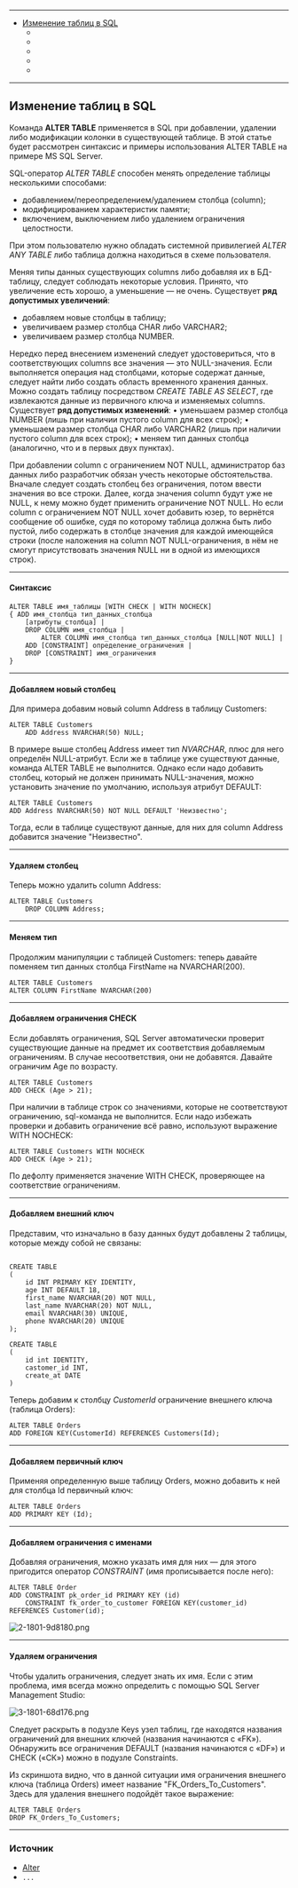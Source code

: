 ***

- [Изменение таблиц в SQL](#Изменение%20таблиц%20в%20SQL)
	- []()
	- []()
	- []()
	- []()
	- []()

***
## Изменение таблиц в SQL


Команда **ALTER TABLE** применяется в SQL при добавлении, удалении либо модификации колонки в существующей таблице. В этой статье будет рассмотрен синтаксис и примеры использования ALTER TABLE на примере MS SQL Server.

SQL-оператор *ALTER TABLE* способен менять определение таблицы несколькими способами:
- добавлением/переопределением/удалением столбца (column); 
- модифицированием характеристик памяти;
- включением, выключением либо удалением ограничения целостности.

При этом пользователю нужно обладать системной привилегией *ALTER ANY TABLE* либо таблица должна находиться в схеме пользователя.

Меняя типы данных существующих columns либо добавляя их в БД-таблицу, следует соблюдать некоторые условия. Принято, что увеличение есть хорошо, а уменьшение — не очень. Существует **ряд допустимых увеличений**:
- добавляем новые столбцы в таблицу;
- увеличиваем размер столбца CHAR либо VARCHAR2;
- увеличиваем размер столбца NUMBER.

Нередко перед внесением изменений следует удостовериться, что в соответствующих columns все значения — это NULL-значения. Если выполняется операция над столбцами, которые содержат данные, следует найти либо создать область временного хранения данных. Можно создать таблицу посредством *CREATE TABLE AS SELECT*, где извлекаются данные из первичного ключа и изменяемых columns. Существует **ряд допустимых изменений**: • уменьшаем размер столбца NUMBER (лишь при наличии пустого column для всех строк); • уменьшаем размер столбца CHAR либо VARCHAR2 (лишь при наличии пустого column для всех строк); • меняем тип данных столбца (аналогично, что и в первых двух пунктах).

При добавлении column с ограничением NOT NULL, администратор баз данных либо разработчик обязан учесть некоторые обстоятельства. Вначале следует создать столбец без ограничения, потом ввести значения во все строки. Далее, когда значения column будут уже не NULL, к нему можно будет применить ограничение NOT NULL. Но если column с ограничением NOT NULL хочет добавить юзер, то вернётся сообщение об ошибке, судя по которому таблица должна быть либо пустой, либо содержать в столбце значения для каждой имеющейся строки (после наложения на column NOT NULL-ограничения, в нём не смогут присутствовать значения NULL ни в одной из имеющихся строк).


***
#### Синтаксис


``` postgresql
ALTER TABLE имя_таблицы [WITH CHECK | WITH NOCHECK]
{ ADD имя_столбца тип_данных_столбца
	[атрибуты_столбца] |
	DROP COLUMN имя_столбца |
		ALTER COLUMN имя_столбца тип_данных_столбца [NULL|NOT NULL] |
	ADD [CONSTRAINT] определение_ограничения |
	DROP [CONSTRAINT] имя_ограничения
}
```


***
#### Добавляем новый столбец


Для примера добавим новый column Address в таблицу Customers:

```postgresql
ALTER TABLE Customers
	ADD Address NVARCHAR(50) NULL;
```

В примере выше столбец Address имеет тип *NVARCHAR*, плюс для него определён NULL-атрибут. Если же в таблице уже существуют данные, команда ALTER TABLE не выполнится. Однако если надо добавить столбец, который не должен принимать NULL-значения, можно установить значение по умолчанию, используя атрибут DEFAULT:

```postgresql
ALTER TABLE Customers
ADD Address NVARCHAR(50) NOT NULL DEFAULT 'Неизвестно';
```

Тогда, если в таблице существуют данные, для них для column Address добавится значение "Неизвестно".

***

#### Удаляем столбец


Теперь можно удалить column Address:

```postgresql
ALTER TABLE Customers
	DROP COLUMN Address;
```


***

#### Меняем тип

Продолжим манипуляции с таблицей Customers: теперь давайте поменяем тип данных столбца FirstName на NVARCHAR(200).

 ``` postgresql
ALTER TABLE Customers
ALTER COLUMN FirstName NVARCHAR(200)
```


***

#### Добавляем ограничения CHECK

Если добавлять ограничения, SQL Server автоматически проверит существующие данные на предмет их соответствия добавляемым ограничениям. В случае несоответствия, они не добавятся. Давайте ограничим Age по возрасту.

```postgresql
ALTER TABLE Customers
ADD CHECK (Age > 21);
```

При наличии в таблице строк со значениями, которые не соответствуют ограничению, sql-команда не выполнится. Если надо избежать проверки и добавить ограничение всё равно, используют выражение WITH NOCHECK:

``` postgresql
ALTER TABLE Customers WITH NOCHECK
ADD CHECK (Age > 21);
```

По дефолту применяется значение WITH CHECK, проверяющее на соответствие ограничениям.


***

#### Добавляем внешний ключ

Представим, что изначально в базу данных будут добавлены 2 таблицы, которые между собой не связаны:

```postgresql

CREATE TABLE
(
	id INT PRIMARY KEY IDENTITY,
	age INT DEFAULT 18,
	first_name NVARCHAR(20) NOT NULL,
	last_name NVARCHAR(20) NOT NULL,
	email NVARCHAR(30) UNIQUE,
	phone NVARCHAR(20) UNIQUE
);

CREATE TABLE
(
	id int IDENTITY,
	castomer_id INT,
	create_at DATE
)
```


Теперь добавим к столбцу *CustomerId* ограничение внешнего ключа (таблица Orders):

```postgresql
ALTER TABLE Orders
ADD FOREIGN KEY(CustomerId) REFERENCES Customers(Id);
```


***

#### Добавляем первичный ключ

Применяя определенную выше таблицу Orders, можно добавить к ней для столбца Id первичный ключ:

``` postgresql
ALTER TABLE Orders
ADD PRIMARY KEY (Id);
```


***
#### Добавляем ограничения с именами

Добавляя ограничения, можно указать имя для них — для этого пригодится оператор *CONSTRAINT* (имя прописывается после него):

```postgresql
ALTER TABLE Order
ADD CONSTRAINT pk_order_id PRIMARY KEY (id)
	CONSTRAINT fk_order_to_customer FOREIGN KEY(customer_id) REFERENCES Customer(id);
```

![2-1801-9d8180.png](https://cdn.otus.ru/media/public/9d/81/2-1801-9d8180.png)


***

#### Удаляем ограничения

Чтобы удалить ограничения, следует знать их имя. Если с этим проблема, имя всегда можно определить с помощью SQL Server Management Studio:

![3-1801-68d176.png](https://cdn.otus.ru/media/public/68/d1/3-1801-68d176.png)

Следует раскрыть в подузле Keys узел таблиц, где находятся названия ограничений для внешних ключей (названия начинаются с «FK»). Обнаружить все ограничения DEFAULT (названия начинаются с «DF») и CHECK («СК») можно в подузле Constraints.

Из скриншота видно, что в данной ситуации имя ограничения внешнего ключа (таблица Orders) имеет название "FK_Orders_To_Customers". Здесь для удаления внешнего подойдёт такое выражение:

``` postgresql
ALTER TABLE Orders
DROP FK_Orders_To_Customers;
```


***
### Источник


- [Alter](https://otus.ru/nest/post/1684/)
- `...`

